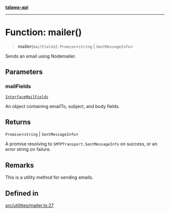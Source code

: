 [**talawa-api**](../../../README.md)

***

# Function: mailer()

> **mailer**(`mailFields`): `Promise`\<`string` \| `SentMessageInfo`\>

Sends an email using Nodemailer.

## Parameters

### mailFields

[`InterfaceMailFields`](../interfaces/InterfaceMailFields.md)

An object containing emailTo, subject, and body fields.

## Returns

`Promise`\<`string` \| `SentMessageInfo`\>

A promise resolving to `SMTPTransport.SentMessageInfo` on success, or an error string on failure.

## Remarks

This is a utility method for sending emails.

## Defined in

[src/utilities/mailer.ts:27](https://github.com/Suyash878/talawa-api/blob/e4413cec641a837926071678fed3c7f67234e31e/src/utilities/mailer.ts#L27)
